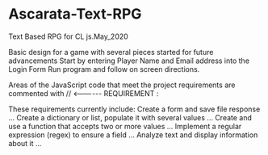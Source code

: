 # Ascarata-Text-RPG
Text Based RPG for CL js.May_2020

Basic design for a game with several pieces started for future advancements
Start by entering Player Name and Email address into the Login Form
Run program and follow on screen directions.

Areas of the JavaScript code that meet the project requirements are commented with // <------ REQUIREMENT :

These requirements currently include:
    Create a form and save file response ...
    Create a dictionary or list, populate it with several values ...
    Create and use a function that accepts two or more values ...
    Implement a regular expression (regex) to ensure a field ...
    Analyze text and display information about it ...
